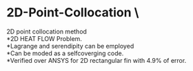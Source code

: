 # 2D-Point-Collocation \
2D point collocation method \
*2D HEAT FLOW Problem.\
*Lagrange and serendipity can be employed\
*Can be moded as a selfcoverging code.\
*Verified over ANSYS for 2D rectangular fin with 4.9% of error.
